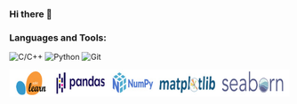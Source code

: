 ### Hi there 👋

<!--
**Arnavsmayan/Arnavsmayan** is a ✨ _special_ ✨ repository because its `README.md` (this file) appears on your GitHub profile.

Here are some ideas to get you started:

- 🔭 I’m currently working on ...
- 🌱 I’m currently learning ...
- 👯 I’m looking to collaborate on ...
- 🤔 I’m looking for help with ...
- 💬 Ask me about ...
- 📫 How to reach me: ...
- 😄 Pronouns: ...
- ⚡ Fun fact: ...
-->
<h3 align="left">Languages and Tools:</h3>

![C/C++](https://img.shields.io/badge/C/C++-F05032?style=for-the-badge&logo=C&logoColor=black&color=F0DB4F&textColor=white)
![Python](https://img.shields.io/badge/Python-F05032?style=for-the-badge&logo=python&logoColor=white&color=blue)
![Git](https://img.shields.io/badge/Git-F05032?style=for-the-badge&logo=git&logoColor=white)

<div >
  <img src="py.jpg" height="50" width="750">
</div>

